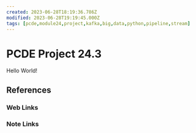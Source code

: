 ```yaml
---
created: 2023-06-28T18:19:36.786Z
modified: 2023-06-28T19:19:45.000Z
tags: [pcde,module24,project,kafka,big,data,python,pipeline,stream]
---
```

# PCDE Project 24.3

Hello World!

## References

### Web Links

<!-- Hidden References -->

### Note Links

<!-- Hidden References -->
